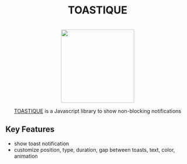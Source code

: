 <h1 align="center">TOASTIQUE</h1>
<br>

<div  align="center">
  <img width="200" src="https://user-images.githubusercontent.com/59647513/198524739-d8ea41df-fb6d-4254-81d7-0977cf7d2984.gif"/>
</div>

<p align="center"><a href="https://toastique.netlify.app/?path=/story/toast--default">TOASTIQUE</a> is a Javascript library to show non-blocking notifications</p>

## Key Features

- show toast notification
- customize position, type, duration, gap between toasts, text, color, animation

